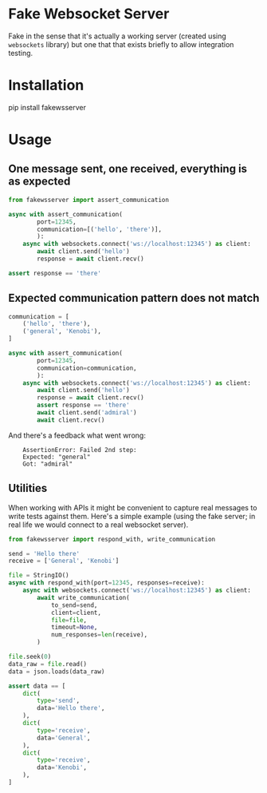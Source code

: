 # Fake Websocket Server

Fake in the sense that it's actually a working server (created using
`websockets` library) but one that that exists briefly to allow
integration testing.


# Installation

pip install fakewsserver
 

# Usage

## One message sent, one received, everything is as expected

```python
from fakewsserver import assert_communication

async with assert_communication(
        port=12345,
        communication=[('hello', 'there')],
        ):
    async with websockets.connect('ws://localhost:12345') as client:
        await client.send('hello')
        response = await client.recv()

assert response == 'there'
```

## Expected communication pattern does not match

```python
communication = [
    ('hello', 'there'),
    ('general', 'Kenobi'),
]

async with assert_communication(
        port=12345,
        communication=communication,
        ):
    async with websockets.connect('ws://localhost:12345') as client:
        await client.send('hello')
        response = await client.recv()
        assert response == 'there'
        await client.send('admiral')
        await client.recv()
```

And there's a feedback what went wrong:
```
    AssertionError: Failed 2nd step:
    Expected: "general"
    Got: "admiral"
```

## Utilities

When working with APIs it might be convenient to capture real messages
to write tests against them. Here's a simple example (using the fake server;
in real life we would connect to a real websocket server).

```python
from fakewsserver import respond_with, write_communication

send = 'Hello there'
receive = ['General', 'Kenobi']

file = StringIO()
async with respond_with(port=12345, responses=receive):
    async with websockets.connect('ws://localhost:12345') as client:
        await write_communication(
            to_send=send,
            client=client,
            file=file,
            timeout=None,
            num_responses=len(receive),
        )

file.seek(0)
data_raw = file.read()
data = json.loads(data_raw)

assert data == [
    dict(
        type='send',
        data='Hello there',
    ),
    dict(
        type='receive',
        data='General',
    ),
    dict(
        type='receive',
        data='Kenobi',
    ),
]
```
